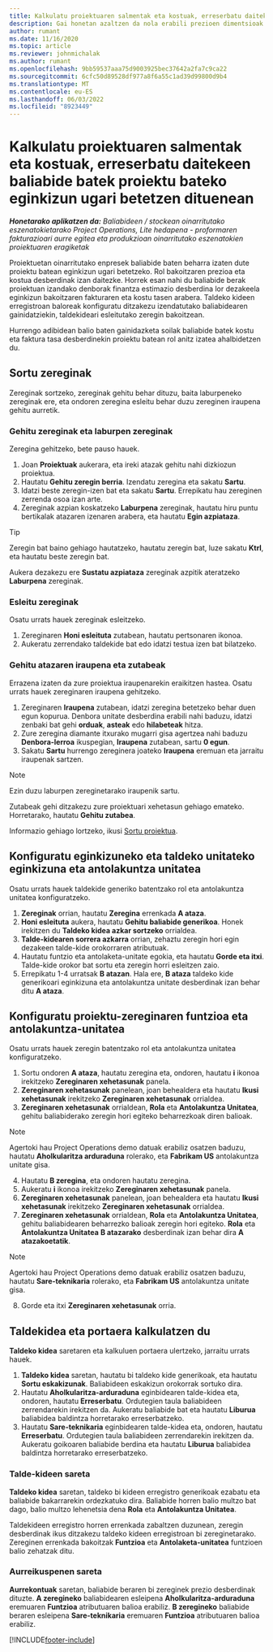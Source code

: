 ```yaml
---
title: Kalkulatu proiektuaren salmentak eta kostuak, erreserbatu daitekeen baliabide batek proiektu bateko eginkizun ugari betetzen dituenean
description: Gai honetan azaltzen da nola erabili prezioen dimentsioak proiektu bateko eginkizun ugari betetzen dituen baliabide baten prezioei eta kostuei buruzko estimazioak onartzeko.
author: rumant
ms.date: 11/16/2020
ms.topic: article
ms.reviewer: johnmichalak
ms.author: rumant
ms.openlocfilehash: 9bb59537aaa75d9003925bec37642a2fa7c9ca22
ms.sourcegitcommit: 6cfc50d89528df977a8f6a55c1ad39d99800d9b4
ms.translationtype: MT
ms.contentlocale: eu-ES
ms.lasthandoff: 06/03/2022
ms.locfileid: "8923449"
---
```

# <a name="estimate-project-sales-and-costs-when-a-bookable-resource-fills-multiple-roles-on-a-project"></a>Kalkulatu proiektuaren salmentak eta kostuak, erreserbatu daitekeen baliabide batek proiektu bateko eginkizun ugari betetzen dituenean 

_**Honetarako aplikatzen da:** Baliabideen / stockean oinarritutako eszenatokietarako Project Operations, Lite hedapena - proformaren fakturazioari aurre egitea eta produkzioan oinarritutako eszenatokien proiektuaren eragiketak_ 

Proiektuetan oinarritutako enpresek baliabide baten beharra izaten dute proiektu batean eginkizun ugari betetzeko. Rol bakoitzaren prezioa eta kostua desberdinak izan daitezke. Horrek esan nahi du baliabide berak proiektuan izandako denborak finantza estimazio desberdina lor dezakeela eginkizun bakoitzaren fakturaren eta kostu tasen arabera. Taldeko kideen erregistroan baloreak konfiguratu ditzakezu izendatutako baliabidearen gainidatziekin, taldekideari esleitutako zeregin bakoitzean.

Hurrengo adibidean balio baten gainidazketa soilak baliabide batek kostu eta faktura tasa desberdinekin proiektu batean rol anitz izatea ahalbidetzen du.

## <a name="create-tasks"></a>Sortu zereginak
Zereginak sortzeko, zereginak gehitu behar dituzu, baita laburpeneko zereginak ere, eta ondoren zeregina esleitu behar duzu zereginen iraupena gehitu aurretik. 

### <a name="add-tasks-and-summary-tasks"></a>Gehitu zereginak eta laburpen zereginak
Zeregina gehitzeko, bete pauso hauek.

1. Joan **Proiektuak** aukerara, eta ireki atazak gehitu nahi dizkiozun proiektua.
2. Hautatu **Gehitu zeregin berria**. Izendatu zeregina eta sakatu **Sartu**.
3. Idatzi beste zeregin-izen bat eta sakatu **Sartu**. Errepikatu hau zereginen zerrenda osoa izan arte.
3. Zereginak azpian koskatzeko **Laburpena** zereginak, hautatu hiru puntu bertikalak atazaren izenaren arabera, eta hautatu **Egin azpiataza**. 

  > [!TIP]
  > Zeregin bat baino gehiago hautatzeko, hautatu zeregin bat, luze sakatu **Ktrl**, eta hautatu beste zeregin bat.
  >
  > Aukera dezakezu ere **Sustatu azpiataza** zereginak azpitik ateratzeko **Laburpena** zereginak.

### <a name="assign-tasks"></a>Esleitu zereginak

Osatu urrats hauek zereginak esleitzeko.

1. Zereginaren **Honi esleituta** zutabean, hautatu pertsonaren ikonoa.
2. Aukeratu zerrendako taldekide bat edo idatzi testua izen bat bilatzeko.

### <a name="add-task-duration-and-columns"></a>Gehitu atazaren iraupena eta zutabeak

Errazena izaten da zure proiektua iraupenarekin eraikitzen hastea. Osatu urrats hauek zereginaren iraupena gehitzeko.

1. Zereginaren **Iraupena** zutabean, idatzi zeregina betetzeko behar duen egun kopurua. Denbora unitate desberdina erabili nahi baduzu, idatzi zenbaki bat gehi **orduak**, **asteak** edo **hilabeteak** hitza.
2. Zure zeregina diamante itxurako mugarri gisa agertzea nahi baduzu **Denbora-lerroa** ikuspegian, **Iraupena** zutabean, sartu **0 egun**.
3. Sakatu **Sartu** hurrengo zereginera joateko **Iraupena** eremuan eta jarraitu iraupenak sartzen.

  > [!NOTE]
  > Ezin duzu laburpen zereginetarako iraupenik sartu.

Zutabeak gehi ditzakezu zure proiektuari xehetasun gehiago emateko. Horretarako, hautatu **Gehitu zutabea**. 

Informazio gehiago lortzeko, ikusi [Sortu proiektua](https://support.microsoft.com/en-us/office/create-a-project-a5b5e823-fb2e-45fd-be00-7d84422d9749).

## <a name="set-up-the-role-and-organization-unit-for-a-generic-project-team-member"></a>Konfiguratu eginkizuneko eta taldeko unitateko eginkizuna eta antolakuntza unitatea
Osatu urrats hauek taldekide generiko batentzako rol eta antolakuntza unitatea konfiguratzeko.

1. **Zereginak** orrian, hautatu **Zeregina** errenkada **A ataza**. 
2. **Honi esleituta** aukera, hautatu **Gehitu baliabide generikoa**. Honek irekitzen du **Taldeko kidea azkar sortzeko** orrialdea.
3. **Talde-kidearen sorrera azkarra** orrian, zehaztu zeregin hori egin dezakeen talde-kide orokorraren atributuak.
4. Hautatu funtzio eta antolaketa-unitate egokia, eta hautatu **Gorde eta itxi**. Talde-kide orokor bat sortu eta zeregin horri esleitzen zaio. 
5. Errepikatu 1-4 urratsak **B atazan**. Hala ere, **B ataza** taldeko kide generikoari eginkizuna eta antolakuntza unitate desberdinak izan behar ditu **A ataza**. 

## <a name="set-up-the-role-and-organization-unit-for-a-project-task"></a>Konfiguratu proiektu-zereginaren funtzioa eta antolakuntza-unitatea
Osatu urrats hauek zeregin batentzako rol eta antolakuntza unitatea konfiguratzeko.

1. Sortu ondoren **A ataza**, hautatu zeregina eta, ondoren, hautatu **i** ikonoa irekitzeko **Zereginaren xehetasunak** panela. 
2. **Zereginaren xehetasunak** panelean, joan behealdera eta hautatu **Ikusi xehetasunak** irekitzeko **Zereginaren xehetasunak** orrialdea.
3. **Zereginaren xehetasunak** orrialdean, **Rola** eta **Antolakuntza Unitatea**, gehitu baliabiderako zeregin hori egiteko beharrezkoak diren balioak. 

  > [!NOTE]
  > Agertoki hau Project Operations demo datuak erabiliz osatzen baduzu, hautatu **Aholkularitza arduraduna** rolerako, eta **Fabrikam US** antolakuntza unitate gisa.

4. Hautatu **B zeregina**, eta ondoren hautatu zeregina.
5. Aukeratu **i** ikonoa irekitzeko **Zereginaren xehetasunak** panela. 
6. **Zereginaren xehetasunak** panelean, joan behealdera eta hautatu **Ikusi xehetasunak** irekitzeko **Zereginaren xehetasunak** orrialdea.
7. **Zereginaren xehetasunak** orrialdean, **Rola** eta **Antolakuntza Unitatea**, gehitu baliabidearen beharrezko balioak zeregin hori egiteko. **Rola** eta **Antolakuntza Unitatea** **B atazarako** desberdinak izan behar dira **A atazakoetatik**. 

  > [!NOTE]
  > Agertoki hau Project Operations demo datuak erabiliz osatzen baduzu, hautatu **Sare-teknikaria** rolerako, eta **Fabrikam US** antolakuntza unitate gisa.

8. Gorde eta itxi **Zereginaren xehetasunak** orria. 

## <a name="team-member-and-estimates-behavior"></a>Taldekidea eta portaera kalkulatzen du 
**Taldeko kidea** saretaren eta kalkuluen portaera ulertzeko, jarraitu urrats hauek.

1. **Taldeko kidea** saretan, hautatu bi taldeko kide generikoak, eta hautatu **Sortu eskakizunak**. Baliabideen eskakizun orokorrak sortuko dira. 
2. Hautatu **Aholkularitza-arduraduna** eginbidearen talde-kidea eta, ondoren, hautatu **Erreserbatu**. Ordutegien taula baliabideen zerrendarekin irekitzen da. Aukeratu baliabide bat eta hautatu **Liburua** baliabidea baldintza horretarako erreserbatzeko.
3. Hautatu **Sare-teknikaria** eginbidearen talde-kidea eta, ondoren, hautatu **Erreserbatu**. Ordutegien taula baliabideen zerrendarekin irekitzen da. Aukeratu goikoaren baliabide berdina eta hautatu **Liburua** baliabidea baldintza horretarako erreserbatzeko.

### <a name="team-member-grid"></a>Talde-kideen sareta 

**Taldeko kidea** saretan, taldeko bi kideen erregistro generikoak ezabatu eta baliabide bakarrarekin ordezkatuko dira. Baliabide horren balio multzo bat dago, balio multzo lehenetsia dena **Rola** eta **Antolakuntza Unitatea**.

Taldekideen erregistro horren errenkada zabaltzen duzunean, zeregin desberdinak ikus ditzakezu taldeko kideen erregistroan bi zereginetarako. Zereginen errenkada bakoitzak **Funtzioa** eta **Antolaketa-unitatea** funtzioen balio zehatzak ditu. 

### <a name="estimates-grid"></a>Aurreikuspenen sareta 

**Aurrekontuak** saretan, baliabide beraren bi zereginek prezio desberdinak dituzte. **A zeregineko** baliabidearen esleipena **Aholkularitza-arduraduna** eremuaren **Funtzioa** atributuaren balioa erabiliz. **B zeregineko** baliabide beraren esleipena **Sare-teknikaria** eremuaren **Funtzioa** atributuaren balioa erabiliz.


[!INCLUDE[footer-include](../includes/footer-banner.md)]